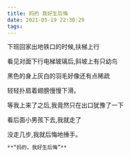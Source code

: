```yaml
---
title: 妈的 我好生后悔
date: 2021-05-19 22:30:29
tags:
---
```

下班回家出地铁口的时候,扶梯上行  

看见对面下行电梯玻璃后,斜坡上有只幼鸟  

黑色的身上灰白的羽毛好像还有点稀疏  

轻轻扑扇着翅膀慢慢下滑。
<!-- more -->
等我上来了之后,我竟然只在出口犹豫了一下  

看后面小男孩下去,我就走了  

没走几步,我就后悔地捶手。

```markdown
**“妈的，我好生后悔”**
```
